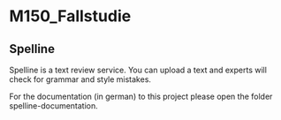 # M150_Fallstudie

## Spelline

Spelline is a text review service. You can upload a text and experts will check for grammar
and style mistakes.

For the documentation (in german) to this project please open the folder spelline-documentation.